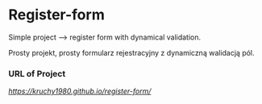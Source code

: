 # Register-form
Simple project --> register form with dynamical validation.

Prosty projekt, prosty formularz rejestracyjny z dynamiczną walidacją pól.

### URL of Project
_https://kruchy1980.github.io/register-form/_